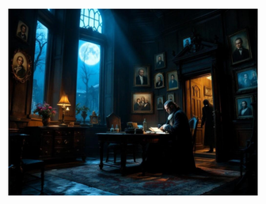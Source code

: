 ![A private study illuminated by moonlight streaming through tall windows. The walls are lined with family portraits, their eyes seeming to follow movement. A figure in noble attire examines documents near a partially opened safe, while a sinister shadow looms in the doorway. Style: Gothic horror meets Victorian mystery, dramatic moonlight, rich wooden textures.](illustration_caption_3.jpeg)
